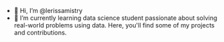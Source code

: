 - 👋 Hi, I’m @lerissamistry
- 🌱 I’m currently learning data science student passionate about solving real-world problems using data. Here, you'll find some of my projects and contributions.

<!---
lerissamistry/lerissamistry is a ✨ special ✨ repository because its `README.md` (this file) appears on your GitHub profile.
You can click the Preview link to take a look at your changes.
--->
